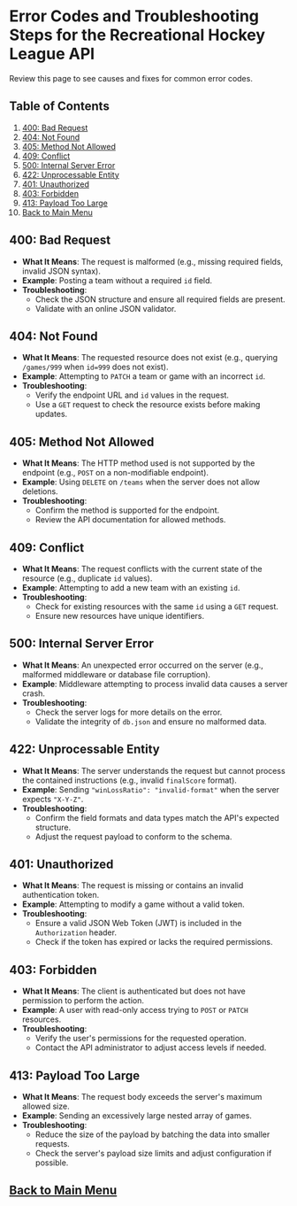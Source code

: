 # Error Codes and Troubleshooting Steps for the Recreational Hockey League API

Review this page to see causes and fixes for common error codes.

## Table of Contents
1. [400: Bad Request](#1)
2. [404: Not Found](#2)
3. [405: Method Not Allowed](#3)
4. [409: Conflict](#4)
5. [500: Internal Server Error](#5)
6. [422: Unprocessable Entity](#6)
7. [401: Unauthorized](#7)
8. [403: Forbidden](#8)
9. [413: Payload Too Large](#9)
10. [Back to Main Menu](nav.md)

<a id="1"></a>
## 400: Bad Request
- **What It Means**: The request is malformed (e.g., missing required fields, invalid JSON syntax).
- **Example**: Posting a team without a required `id` field.
- **Troubleshooting**: 
  - Check the JSON structure and ensure all required fields are present.
  - Validate with an online JSON validator.

<a id="2"></a>
## 404: Not Found
- **What It Means**: The requested resource does not exist (e.g., querying `/games/999` when `id=999` does not exist).
- **Example**: Attempting to `PATCH` a team or game with an incorrect `id`.
- **Troubleshooting**: 
  - Verify the endpoint URL and `id` values in the request.
  - Use a `GET` request to check the resource exists before making updates.

<a id="3"></a>
## 405: Method Not Allowed
- **What It Means**: The HTTP method used is not supported by the endpoint (e.g., `POST` on a non-modifiable endpoint).
- **Example**: Using `DELETE` on `/teams` when the server does not allow deletions.
- **Troubleshooting**: 
  - Confirm the method is supported for the endpoint.
  - Review the API documentation for allowed methods.

<a id="4"></a>
## 409: Conflict
- **What It Means**: The request conflicts with the current state of the resource (e.g., duplicate `id` values).
- **Example**: Attempting to add a new team with an existing `id`.
- **Troubleshooting**: 
  - Check for existing resources with the same `id` using a `GET` request.
  - Ensure new resources have unique identifiers.

<a id="5"></a>
## 500: Internal Server Error
- **What It Means**: An unexpected error occurred on the server (e.g., malformed middleware or database file corruption).
- **Example**: Middleware attempting to process invalid data causes a server crash.
- **Troubleshooting**: 
  - Check the server logs for more details on the error.
  - Validate the integrity of `db.json` and ensure no malformed data.

<a id="6"></a>
## 422: Unprocessable Entity
- **What It Means**: The server understands the request but cannot process the contained instructions (e.g., invalid `finalScore` format).
- **Example**: Sending `"winLossRatio": "invalid-format"` when the server expects `"X-Y-Z"`.
- **Troubleshooting**: 
  - Confirm the field formats and data types match the API's expected structure.
  - Adjust the request payload to conform to the schema.

<a id="7"></a>
## 401: Unauthorized
- **What It Means**: The request is missing or contains an invalid authentication token.
- **Example**: Attempting to modify a game without a valid token.
- **Troubleshooting**: 
  - Ensure a valid JSON Web Token (JWT) is included in the `Authorization` header.
  - Check if the token has expired or lacks the required permissions.

<a id="8"></a>
## 403: Forbidden
- **What It Means**: The client is authenticated but does not have permission to perform the action.
- **Example**: A user with read-only access trying to `POST` or `PATCH` resources.
- **Troubleshooting**: 
  - Verify the user's permissions for the requested operation.
  - Contact the API administrator to adjust access levels if needed.

<a id="9"></a>
## 413: Payload Too Large
- **What It Means**: The request body exceeds the server's maximum allowed size.
- **Example**: Sending an excessively large nested array of games.
- **Troubleshooting**: 
  - Reduce the size of the payload by batching the data into smaller requests.
  - Check the server's payload size limits and adjust configuration if possible.

## [Back to Main Menu](nav.md)